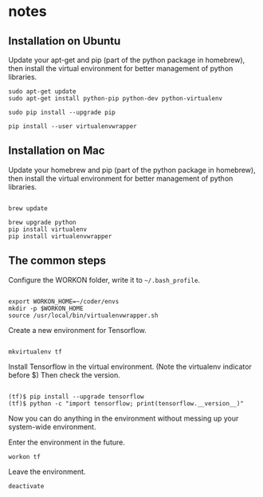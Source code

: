 # notes


## Installation on Ubuntu

Update your apt-get and pip (part of the python package in homebrew), then install the virtual environment for better management of python libraries.

```shell
sudo apt-get update
sudo apt-get install python-pip python-dev python-virtualenv

sudo pip install --upgrade pip

pip install --user virtualenvwrapper
```

## Installation on Mac

Update your homebrew and pip (part of the python package in homebrew), then install the virtual environment for better management of python libraries.

```shell

brew update

brew upgrade python
pip install virtualenv
pip install virtualenvwrapper
```

## The common steps

Configure the WORKON folder, write it to `~/.bash_profile`.

```shell

export WORKON_HOME=~/coder/envs
mkdir -p $WORKON_HOME
source /usr/local/bin/virtualenvwrapper.sh
```


Create a new environment for Tensorflow.
```shell

mkvirtualenv tf
```

Install Tensorflow in the virtual environment. (Note the virtualenv indicator before $) Then check the version.


```shell

(tf)$ pip install --upgrade tensorflow
(tf)$ python -c "import tensorflow; print(tensorflow.__version__)"
```

Now you can do anything in the environment without messing up your system-wide environment.

Enter the environment in the future.

```shell
workon tf
```

Leave the environment.
```shell
deactivate
```


